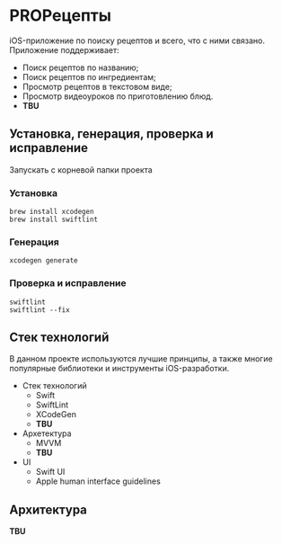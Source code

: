 # PROРецепты

iOS-приложение по поиску рецептов и всего, что с ними связано.
Приложение поддерживает: 

* Поиск рецептов по названию;
* Поиск рецептов по ингредиентам;
* Просмотр рецептов в текстовом виде;
* Просмотр видеоуроков по приготовлению блюд.
* **TBU**

## Установка, генерация, проверка и исправление
Запускать с корневой папки проекта
### Установка
```
brew install xcodegen
brew install swiftlint
```
### Генерация
```
xcodegen generate
```
### Проверка и исправление
```
swiftlint
swiftlint --fix
```


## Стек технологий

В данном проекте используются лучшие принципы, а также многие популярные библиотеки и инструменты iOS-разработки.

- Стек технологий
  - Swift
  - SwiftLint
  - XCodeGen
  - **TBU**
- Архетектура
  - MVVM
  - **TBU**
- UI
  - Swift UI
  - Apple human interface guidelines

## Архитектура

**TBU**



